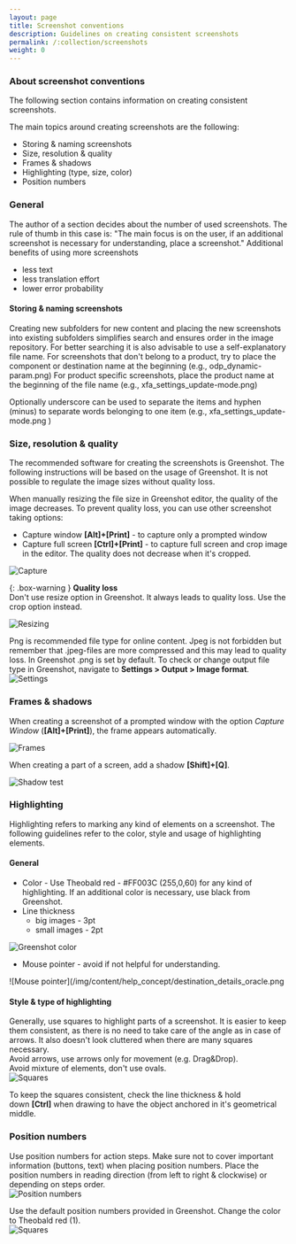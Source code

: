 ```yaml
---
layout: page
title: Screenshot conventions
description: Guidelines on creating consistent screenshots
permalink: /:collection/screenshots
weight: 0
---
```

### About screenshot conventions
The following section contains information on creating consistent screenshots.<br>

The main topics around creating screenshots are the following:
- Storing & naming screenshots
- Size, resolution & quality
- Frames & shadows
- Highlighting (type, size, color)
- Position numbers

### General
The author of a section decides about the number of used screenshots. The rule of thumb in this case is:
"The main focus is on the user, if an additional screenshot is necessary for understanding, place a screenshot."
Additional benefits of using more screenshots
- less text
- less translation effort
- lower error probability

#### Storing & naming screenshots

Creating new subfolders for new content and placing the new screenshots into existing subfolders simplifies search and ensures order in the image repository.
For better searching it is also advisable to use a self-explanatory file name.
For screenshots that don't belong to a product, try to place the component or destination name at the beginning (e.g., odp_dynamic-param.png)
For product specific screenshots, place the product name at the beginning of the file name (e.g., xfa_settings_update-mode.png)

Optionally underscore can be used to separate the items and hyphen (minus) to separate words belonging to one item (e.g., xfa_settings_update-mode.png )

### Size, resolution & quality
The recommended software for creating the screenshots is Greenshot. The following instructions will be based on the usage of Greenshot.
It is not possible to regulate the image sizes without quality loss. <br>

When manually resizing the file size in Greenshot editor, the quality of the image decreases. 
To prevent quality loss, you can use other screenshot taking options:
- Capture window **[Alt]+[Print]** - to capture only a prompted window
- Capture full screen **[Ctrl]+[Print]** - to capture full screen and crop image in the editor. 
The quality does not decrease  when it's cropped. 

![Capture](/img/content/help_concept/greenshot_capture.png)

{: .box-warning } 
**Quality loss** <br>
Don't use resize option in Greenshot. It always leads to quality loss. Use the crop option instead.

![Resizing](/img/content/help_concept/greenshot_resize_crop.png)

Png is recommended file type for online content. Jpeg is not forbidden but remember that .jpeg-files are more compressed and this may lead to quality loss. In Greenshot .png is set by default. To check or change output file type in Greenshot, navigate to **Settings > Output > Image format**. <br>
![Settings](/img/content/help_concept/greenshot_settings.png)

### Frames & shadows
When creating a screenshot of a prompted window with the option *Capture Window* (**[Alt]+[Print]**), the frame appears automatically.

![Frames](/img/content/help_concept/xu_demo_license.png)

When creating a part of a screen, add a shadow **[Shift]+[Q]**. 

![Shadow test](/img/content/help_concept/shadow.png)

### Highlighting 
Highlighting refers to marking any kind of elements on a screenshot.
The following guidelines refer to the color, style and usage of highlighting elements.

#### General

- Color - Use Theobald red - #FF003C (255,0,60) for any kind of highlighting. If an additional color is necessary, use black from Greenshot.
- Line thickness 
    - big images - 3pt
    - small images - 2pt

![Greenshot color](/img/content/help_concept/greenshot_marking_color.png)

- Mouse pointer - avoid if not helpful for understanding.

![Mouse pointer](/img/content/help_concept/destination_details_oracle.png

#### Style & type of highlighting

Generally, use squares to highlight parts of a screenshot. It is easier to keep them consistent, as there is no need to take care of the angle as in case of arrows. It also doesn't look cluttered when there are many squares necessary. <br>
Avoid arrows, use arrows only for movement (e.g. Drag&Drop). <br>
Avoid mixture of elements, don't use ovals. <br>
![Squares](/img/content/help_concept/xu_UPN_steffan@.png)

To keep the squares consistent, check the line thickness & hold down **[Ctrl]** when drawing to have the object anchored in it's geometrical middle. 

### Position numbers
Use position numbers for action steps. Make sure not to cover important information (buttons, text) when placing position numbers. Place the position numbers in reading direction (from left to right & clockwise) or depending on steps order. <br>
![Position numbers](/img/content/help_concept/xu_tabelle_auswählen.png) <br>

Use the default position numbers provided in Greenshot. Change the color to Theobald red (1).<br>
![Squares](/img/content/help_concept/greenshot_pos-n_color.png)